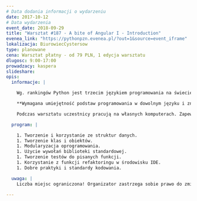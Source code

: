 ```yaml
---
# Data dodania informacji o wydarzeniu
date: 2017-10-12
# Data wydarzenia
event_date: 2018-09-29
title: "Warsztat #187 - A bite of Angular I - Introduction"
evenea_link: "https://pythonpzn.evenea.pl/?out=1&source=event_iframe"
lokalizacja: BiurowiecCystersow
type: planowane
cena: Warsztat płatny - od 79 PLN, 1 edycja warsztatu
dlugosc: 9:00-17:00
prowadzacy: kaspera
slideshare:
opis:
  informacje: |

    Wg. rankingów Python jest trzecim językiem programowania na świecie. Stał się lingua franca w Data Science i Machine Learning, ale również zyskuje coraz większą popularność w Security gdzie pisze się w nim exploity, Quality Engineering (testy) oraz w zastosowaniach naukowych i inżynieryjnych. Zanim zaczniemy analizę numeryczną czy dostosowywanie modeli ML, konieczne jest poznanie języka, jego składni i bibliotek. Uczestnik podczas warsztatu zapozna się ze składnią, idiomami oraz modułami. Nauczy się korzystać z venv i pozna dobre praktyki programowania i konwencje przyjęte w języku.

    **Wymagana umiejętność podstaw programowania w dowolnym języku i znajomość zagadnień związanych ze zmiennymi, stałymi, podstawowymi strukturami danych (listy, zbiory), pętle, funkcje i instrukcje warunkowe.**

    Podczas warsztatu uczestnicy pracują na własnych komputerach. Zapewniamy lunch dla uczestników w formie zupa + kanapka oraz nielimitowany serwis kawowy. Istnieje możliwość zamówienia lunchu w wersji mięsnej lub wegetariańskiej.

  program: |

    1. Tworzenie i korzystanie ze struktur danych.
    1. Tworzenie klas i obiektów.
    1. Modularyzacja oprogramowania.
    1. Użycie wywołań biblioteki standardowej.
    1. Tworzenie testów do pisanych funkcji.
    1. Korzystanie z funkcji refaktoringu w środowisku IDE.
    1. Dobre praktyki i standardy kodowania. 

  uwaga: |
    Liczba miejsc ograniczona! Organizator zastrzega sobie prawo do zmiany lokalizacji wydarzenia oraz jego odwołania w przypadku niezgłoszenia się minimalnej liczby uczestników.

---
```

